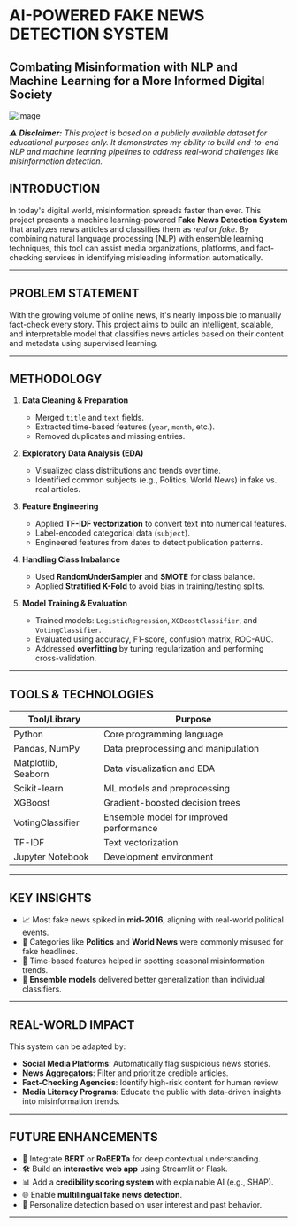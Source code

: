 # AI-POWERED FAKE NEWS DETECTION SYSTEM
## Combating Misinformation with NLP and Machine Learning for a More Informed Digital Society
![image](https://github.com/user-attachments/assets/80b0af64-2b20-4ed0-8b9e-5fb21ced8661)

***⚠️ Disclaimer:** This project is based on a publicly available dataset for educational purposes only. It demonstrates my ability to build end-to-end NLP and machine learning pipelines to address real-world challenges like misinformation detection.*

## INTRODUCTION  
In today's digital world, misinformation spreads faster than ever. This project presents a machine learning-powered **Fake News Detection System** that analyzes news articles and classifies them as *real* or *fake*. By combining natural language processing (NLP) with ensemble learning techniques, this tool can assist media organizations, platforms, and fact-checking services in identifying misleading information automatically.

---

## PROBLEM STATEMENT  
With the growing volume of online news, it's nearly impossible to manually fact-check every story. This project aims to build an intelligent, scalable, and interpretable model that classifies news articles based on their content and metadata using supervised learning.

---

## METHODOLOGY

1. **Data Cleaning & Preparation**  
   - Merged `title` and `text` fields.  
   - Extracted time-based features (`year`, `month`, etc.).  
   - Removed duplicates and missing entries.

2. **Exploratory Data Analysis (EDA)**  
   - Visualized class distributions and trends over time.  
   - Identified common subjects (e.g., Politics, World News) in fake vs. real articles.

3. **Feature Engineering**  
   - Applied **TF-IDF vectorization** to convert text into numerical features.  
   - Label-encoded categorical data (`subject`).  
   - Engineered features from dates to detect publication patterns.

4. **Handling Class Imbalance**  
   - Used **RandomUnderSampler** and **SMOTE** for class balance.  
   - Applied **Stratified K-Fold** to avoid bias in training/testing splits.

5. **Model Training & Evaluation**  
   - Trained models: `LogisticRegression`, `XGBoostClassifier`, and `VotingClassifier`.  
   - Evaluated using accuracy, F1-score, confusion matrix, ROC-AUC.  
   - Addressed **overfitting** by tuning regularization and performing cross-validation.

---

## TOOLS & TECHNOLOGIES

| Tool/Library         | Purpose                                   |
|----------------------|--------------------------------------------|
| Python               | Core programming language                 |
| Pandas, NumPy        | Data preprocessing and manipulation       |
| Matplotlib, Seaborn  | Data visualization and EDA                |
| Scikit-learn         | ML models and preprocessing               |
| XGBoost              | Gradient-boosted decision trees           |
| VotingClassifier     | Ensemble model for improved performance   |
| TF-IDF               | Text vectorization                        |
| Jupyter Notebook     | Development environment                   |

---

## KEY INSIGHTS

- 📈 Most fake news spiked in **mid-2016**, aligning with real-world political events.
- 📰 Categories like **Politics** and **World News** were commonly misused for fake headlines.
- 📅 Time-based features helped in spotting seasonal misinformation trends.
- 🧠 **Ensemble models** delivered better generalization than individual classifiers.

---

## REAL-WORLD IMPACT

This system can be adapted by:

- **Social Media Platforms**: Automatically flag suspicious news stories.  
- **News Aggregators**: Filter and prioritize credible articles.  
- **Fact-Checking Agencies**: Identify high-risk content for human review.  
- **Media Literacy Programs**: Educate the public with data-driven insights into misinformation trends.

---

## FUTURE ENHANCEMENTS

- 🔧 Integrate **BERT** or **RoBERTa** for deep contextual understanding.  
- 🛠️ Build an **interactive web app** using Streamlit or Flask.  
- 📊 Add a **credibility scoring system** with explainable AI (e.g., SHAP).  
- 🌐 Enable **multilingual fake news detection**.  
- 👤 Personalize detection based on user interest and past behavior.

---
